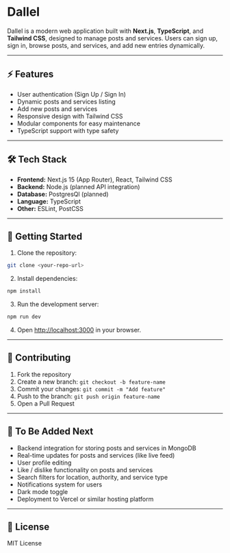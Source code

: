 # Dallel

Dallel is a modern web application built with **Next.js**, **TypeScript**, and **Tailwind CSS**, designed to manage posts and services. Users can sign up, sign in, browse posts, and services, and add new entries dynamically.  

---

## ⚡ Features

- User authentication (Sign Up / Sign In)
- Dynamic posts and services listing
- Add new posts and services
- Responsive design with Tailwind CSS
- Modular components for easy maintenance
- TypeScript support with type safety

---

## 🛠 Tech Stack

- **Frontend:** Next.js 15 (App Router), React, Tailwind CSS  
- **Backend:** Node.js (planned API integration)  
- **Database:** PostgresQl (planned)  
- **Language:** TypeScript  
- **Other:** ESLint, PostCSS  

---

## 🚀 Getting Started

1. Clone the repository:  
```bash
git clone <your-repo-url>
````

2. Install dependencies:

```bash
npm install
```

3. Run the development server:

```bash
npm run dev
```

4. Open [http://localhost:3000](http://localhost:3000) in your browser.

---

## 📄 Contributing

1. Fork the repository
2. Create a new branch: `git checkout -b feature-name`
3. Commit your changes: `git commit -m "Add feature"`
4. Push to the branch: `git push origin feature-name`
5. Open a Pull Request

---

## 📌 To Be Added Next

* Backend integration for storing posts and services in MongoDB
* Real-time updates for posts and services (like live feed)
* User profile editing
* Like / dislike functionality on posts and services
* Search filters for location, authority, and service type
* Notifications system for users
* Dark mode toggle
* Deployment to Vercel or similar hosting platform

---

## 📜 License

MIT License

```